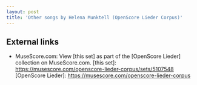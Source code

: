 ```yaml
---
layout: post
title: 'Other songs by Helena Munktell (OpenScore Lieder Corpus)'
---
```


## External links

- MuseScore.com: View [this set] as part of the [OpenScore Lieder] collection on MuseScore.com.
[this set]: https://musescore.com/openscore-lieder-corpus/sets/5107548
[OpenScore Lieder]: https://musescore.com/openscore-lieder-corpus

